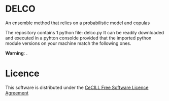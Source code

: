 # DELCO
An ensemble method that relies on a probabilistic model and copulas

The repository contains 1 python file: delco.py
It can be readily downloaded and executed in a pyhton consolde provided that the imported python module versions on your machine match the following ones.

**Warning**: .


Licence
=======
This software is distributed under the [CeCILL Free Software Licence Agreement](http://www.cecill.info/licences/Licence_CeCILL_V2-en.html)
